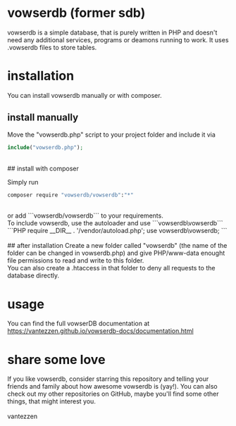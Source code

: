 # vowserdb (former sdb)
vowserdb is a simple database, that is purely written in PHP and doesn't need any additional services, programs or deamons running to work. It uses .vowserdb files to store tables.

# installation
You can install vowserdb manually or with composer.<br />
## install manually
Move the "vowserdb.php" script to your project folder and include it via<br />
```PHP
include("vowserdb.php");
```
<br />
## install with composer

Simply run
<br />
```Bash
composer require "vowserdb/vowserdb":"*"
```
<br />
or add ```vowserdb/vowserdb``` to your requirements.
<br />
To include vowserdb, use the autoloader and use ```vowserdb\vowserdb```
<br />
```PHP
require __DIR__ . '/vendor/autoload.php';
use vowserdb\vowserdb;
```
<br />
<br />
## after installation
Create a new folder called "vowserdb" (the name of the folder can be changed in vowserdb.php) and give PHP/www-data enought file permissions to read and write to this folder.<br />
You can also create a .htaccess in that folder to deny all requests to the database directly.

# usage
You can find the full vowserDB documentation at https://vantezzen.github.io/vowserdb-docs/documentation.html

# share some love
If you like vowserdb, consider starring this repository and telling your friends and family about how awesome vowserdb is (yay!).
You can also check out my other repositories on GitHub, maybe you'll find some other things, that might interest you.
<br />
<br />
vantezzen
